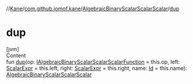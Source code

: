 //[Kane](../../index.md)/[com.github.jomof.kane](../index.md)/[AlgebraicBinaryScalarScalarScalar](index.md)/[dup](dup.md)



# dup  
[jvm]  
Content  
fun [dup](dup.md)(op: [IAlgebraicBinaryScalarScalarScalarFunction](../-i-algebraic-binary-scalar-scalar-scalar-function/index.md) = this.op, left: [ScalarExpr](../-scalar-expr/index.md) = this.left, right: [ScalarExpr](../-scalar-expr/index.md) = this.right, name: [Id](../../com.github.jomof.kane.impl/index.md#%5Bcom.github.jomof.kane.impl%2FId%2F%2F%2FPointingToDeclaration%2F%5D%2FClasslikes%2F-1533330156) = this.name): [AlgebraicBinaryScalarScalarScalar](index.md)  



